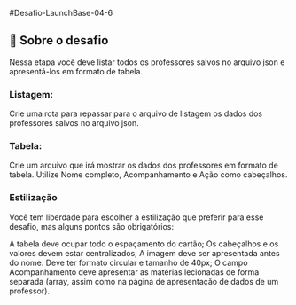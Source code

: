 
#Desafio-LaunchBase-04-6




## :rocket: Sobre o desafio

Nessa etapa você deve listar todos os professores salvos no arquivo json e apresentá-los em formato de tabela.
### Listagem:

Crie uma rota para repassar para o arquivo de listagem os dados dos professores salvos no arquivo json.

### Tabela:

Crie um arquivo que irá mostrar os dados dos professores em formato de tabela. Utilize Nome completo, Acompanhamento e Ação como cabeçalhos.

### Estilização
Você tem liberdade para escolher a estilização que preferir para esse desafio, mas alguns pontos são obrigatórios:

A tabela deve ocupar todo o espaçamento do cartão;
Os cabeçalhos e os valores devem estar centralizados;
A imagem deve ser apresentada antes do nome. Deve ter formato circular e tamanho de 40px;
O campo Acompanhamento deve apresentar as matérias lecionadas de forma separada (array, assim como na página de apresentação de dados de um professor).